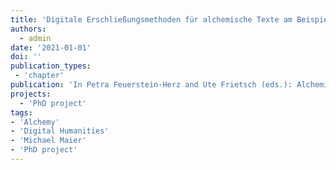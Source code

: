 ```yaml
---
title: 'Digitale Erschließungsmethoden für alchemische Texte am Beispiel der Symbola Aureae Mensae Michael Maiers'
authors:
  - admin
date: '2021-01-01'
doi: ''
publication_types:
 - 'chapter'
publication: 'In Petra Feuerstein-Herz and Ute Frietsch (eds.): Alchemie - Genealogie und Terminologie, Bilder, Techniken und Artefakte. Harrassowitz (Wolfenbütteler Forschungen 166).'
projects:
  - 'PhD project'
tags:
- 'Alchemy'
- 'Digital Humanities'
- 'Michael Maier'
- 'PhD project'
---
```

